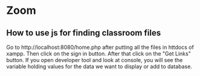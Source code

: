 # Zoom

## How to use js for finding classroom files
Go to http://localhost:8080/home.php after putting all the files in httdocs of xampp.
Then click on the sign in button.
After that click on the "Get Links" button. 
If you open developer tool and look at console, you will see the variable holding values for the data we want to display or add to database.
